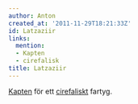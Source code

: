 ```yaml
---
author: Anton
created_at: '2011-11-29T18:21:33Z'
id: Latzaziir
links:
  mention:
  - Kapten
  - cirefalisk
title: Latzaziir
---
```


[Kapten] för ett [cirefaliskt] fartyg.

  [Kapten]: Kapten
  [cirefaliskt]: cirefalisk
